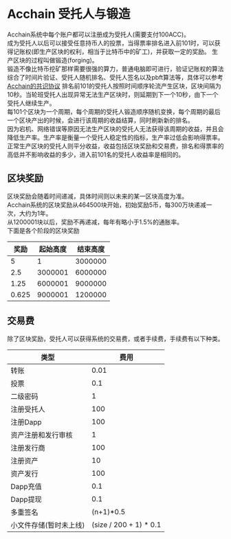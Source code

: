 # Acchain 受托人与锻造

Acchain系统中每个账户都可以注册成为受托人(需要支付100ACC)。<br/>
成为受托人以后可以接受任意持币人的投票，当得票率排名进入前101时，可以获得记账权(即生产区块的权利，相当于比特币中的矿工)，并获取一定的奖励。
生产区块的过程叫做锻造(forging)。<br/>
锻造不像比特币挖矿那样需要很强的算力，普通电脑即可进行，验证记账权的算法综合了时间片验证、受托人随机排名、受托人签名以及pbft算法等，具体可以参考[Acchain的共识协议](http://blog.acchain.org/2016/08/11/acchain-consensus-and-fault-tolerance/)
排名前101的受托人按照时间顺序轮流产生区块，区块间隔为10秒。当轮班受托人出现异常无法生产区块时，则延期到下一个10秒，由下一个受托人继续生产。<br/>
每101个区块为一个周期，每个周期的受托人锻造顺序随机变换，每个周期的最后一个区块产出的时候，会进行该周期的收益结算，同时刷新新的排名。<br/>
因为宕机、网络错误等原因无法生产区块的受托人无法获得该周期的收益，并且会降低生产率。生产率是衡量一个受托人稳定性的指标，生产率过低会影响得票率。<br/>
正常生产区块的受托人则平分收益，收益包括区块奖励和交易费，排名和得票率的高低并不影响收益的多少，进入前101名的受托人收益率是相同的。<br/>

## 区块奖励

区块奖励会随着时间递减，具体时间则以未来的某一区块高度为准。<br/>
Acchain系统的区块奖励从464500块开始，初始奖励5币，每300万块递减一次，大约为1年。<br/>
从1200001块以后，奖励不再递减，每年有略小于1.5%的通胀率。<br/>
下面是各个阶段的区块奖励

|奖励|起始高度|结束高度|
|-----|------|-------|
|5|1|3000000|
|2.5|3000001|6000000|
|1.25|6000001|9000000|
|0.625|9000001|1200000|

## 交易费

除了区块奖励，受托人可以获得系统的交易费，或者手续费，手续费有以下种类。

|类型|费用|
|----|---|
|转账|0.01|
|投票|0.1|
|二级密码|1|
|注册受托人|100|
|注册Dapp|100|
|资产注册和发行审核|1|
|注册发行商|100|
|注册资产|10|
|资产发行|100|
|Dapp充值|0.1|
|Dapp提现|0.1|
|多重签名|(n+1)*0.5|
|小文件存储(暂时未上线)|(size / 200 + 1) * 0.1|

